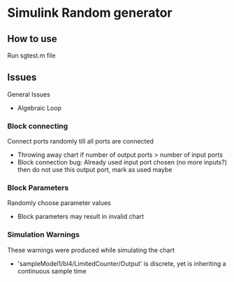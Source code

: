 # Simulink Random generator

## How to use
Run sgtest.m file

## Issues
General Issues

 - Algebraic Loop

### Block connecting
Connect ports randomly till all ports are connected

 - Throwing away chart if number of output ports > number of input ports
 - Block connection bug: Already used input port chosen (no more inputs?)
then do not use this output port, mark as used maybe

### Block Parameters
Randomly choose parameter values

 - Block parameters may result in invalid chart

### Simulation Warnings
These warnings were produced while simulating the chart

 - 'sampleModel1/bl4/LimitedCounter/Output' is discrete, yet is inheriting a continuous sample time